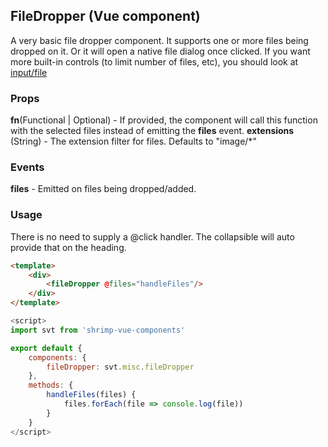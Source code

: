 ## FileDropper (Vue component)
A very basic file dropper component. It supports one or more files being dropped on it. Or it will open a native file dialog once clicked. If you want more built-in controls (to limit number of files, etc), you should look at [input/file]

### Props
**fn**(Functional | Optional) - If provided, the component will call this function with the selected files instead of emitting the **files** event.
**extensions** (String) - The extension filter for files. Defaults to "image/*"


### Events
**files** - Emitted on files being dropped/added.

### Usage
There is no need to supply a @click handler. The collapsible will auto provide that on the heading.
``` html
<template>
	<div>
		<fileDropper @files="handleFiles"/>
	</div>
</template>
```

```javascript
<script>
import svt from 'shrimp-vue-components'

export default {
	components: {
		fileDropper: svt.misc.fileDropper
	},
	methods: {
		handleFiles(files) {
			files.forEach(file => console.log(file))
		}
	}
</script>
```

[input/file]: ../../input/file/docs.md